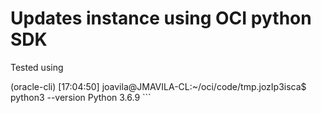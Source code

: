 <h1>Updates instance using OCI python SDK</h1>
<p>Tested using</p>
(oracle-cli) [17:04:50] joavila@JMAVILA-CL:~/oci/code/tmp.jozIp3isca$ python3 --version
Python 3.6.9
```
